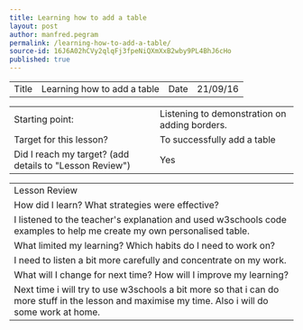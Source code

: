```yaml
---
title: Learning how to add a table
layout: post
author: manfred.pegram
permalink: /learning-how-to-add-a-table/
source-id: 16J6A02hCVy2qlqFj3fpeNiQXmXxB2wby9PL4BhJ6cHo
published: true
---
```

<table>
  <tr>
    <td>Title</td>
    <td>Learning how to add a table</td>
    <td>Date</td>
    <td>21/09/16</td>
  </tr>
</table>


<table>
  <tr>
    <td>Starting point:</td>
    <td>Listening to demonstration on adding borders.</td>
  </tr>
  <tr>
    <td>Target for this lesson?</td>
    <td>To successfully add a table</td>
  </tr>
  <tr>
    <td>Did I reach my target? 
(add details to "Lesson Review")</td>
    <td>Yes</td>
  </tr>
</table>


<table>
  <tr>
    <td>Lesson Review</td>
  </tr>
  <tr>
    <td>How did I learn? What strategies were effective? </td>
  </tr>
  <tr>
    <td>I listened to the teacher's explanation and used w3schools code examples to help me create my own personalised table.</td>
  </tr>
  <tr>
    <td>What limited my learning? Which habits do I need to work on? </td>
  </tr>
  <tr>
    <td>I need to listen a bit more carefully and concentrate on my work.</td>
  </tr>
  <tr>
    <td>What will I change for next time? How will I improve my learning?</td>
  </tr>
  <tr>
    <td>Next time i will try to use w3schools a bit more so that i can do more stuff in the lesson and maximise my time. Also i will do some work at home.</td>
  </tr>
</table>


